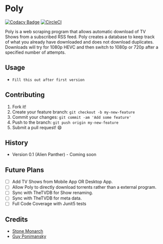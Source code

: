 # Poly

[![Codacy Badge](https://api.codacy.com/project/badge/Grade/0330000d284043f19a126cada035d410)](https://www.codacy.com/app/ponimansky.guy/Poly?utm_source=github.com&amp;utm_medium=referral&amp;utm_content=Voidustries/Poly&amp;utm_campaign=Badge_Grade)
[![CircleCI](https://circleci.com/gh/Voidustries/Poly/tree/Gradle-Migration-For-CI.svg?style=shield)](https://circleci.com/gh/Voidustries/Poly/tree/Gradle-Migration-For-CI)

Poly is a web scraping program that allows automatic download of TV Shows from a
subscribed RSS feed. Poly creates a database to keep track of what you already
have downloaded and does not download duplicates. Downloads will try for 1080p
HEVC and then switch to 1080p or 720p after a specified number of attempts.

## Usage

* `Fill this out after first version`

## Contributing

1. Fork it!
2. Create your feature branch: `git checkout -b my-new-feature`
3. Commit your changes: `git commit -am 'Add some feature'`
4. Push to the branch: `git push origin my-new-feature`
5. Submit a pull request! :smile:

## History

* Version 0.1 (Alien Panther) - Coming soon

## Future Plans

- [ ] Add TV Shows from Mobile App OR Desktop App.
- [ ] Allow Poly to directly download torrents rather than a external program.
- [ ] Sync with TheTVDB for Show renaming.
- [ ] Sync with TheTVDB for meta data.
- [ ] Full Code Coverage with Junit5 tests

## Credits

* [Stone Monarch](https://gitlab.com/StoneMonarch)
* [Guy Ponimansky](https://github.com/gponimansky)
